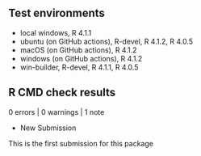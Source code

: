 ## Test environments
* local windows, R 4.1.1
* ubuntu (on GitHub actions), R-devel, R 4.1.2, R 4.0.5
* macOS (on GitHub actions), R 4.1.2
* windows (on GitHub actions), R 4.1.2
* win-builder, R-devel, R 4.1.1, R 4.0.5


## R CMD check results

0 errors | 0 warnings | 1 note

* New Submission

This is the first submission for this package
